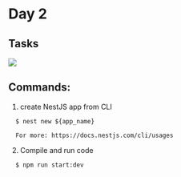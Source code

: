 # Day 2

## Tasks
![](https://i.imgur.com/iKyfcsm.png)


## Commands: 

1. create NestJS app from CLI 
```
  $ nest new ${app_name}
  
  For more: https://docs.nestjs.com/cli/usages
```

2. Compile and run code
```
  $ npm run start:dev
```


